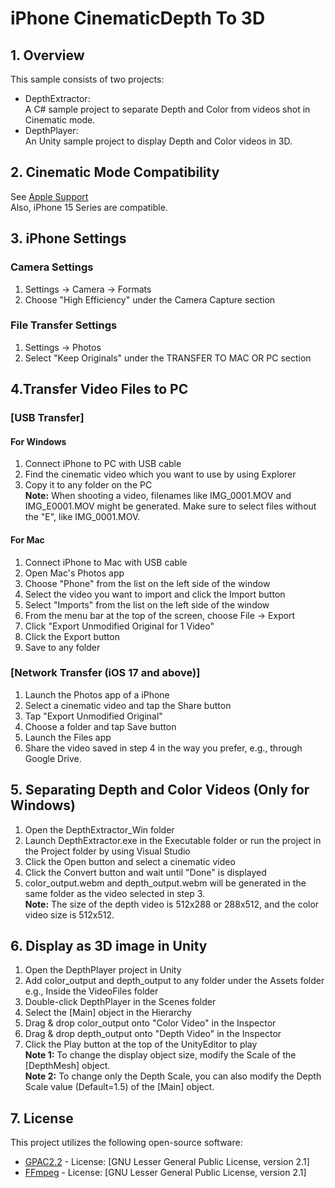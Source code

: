 # iPhone CinematicDepth To 3D

## 1. Overview

This sample consists of two projects:
- DepthExtractor:<br>
A C# sample project to separate Depth and Color from videos shot in Cinematic mode.
- DepthPlayer:<br>
An Unity sample project to display Depth and Color videos in 3D.

## 2. Cinematic Mode Compatibility
See [Apple Support](https://support.apple.com/ja-jp/HT212778)  
Also, iPhone 15 Series are compatible.

## 3. iPhone Settings

### Camera Settings
1. Settings -> Camera -> Formats
2. Choose "High Efficiency" under the Camera Capture section

### File Transfer Settings
1. Settings -> Photos
2. Select "Keep Originals" under the TRANSFER TO MAC OR PC section

## 4.Transfer Video Files to PC

### [USB Transfer]

#### For Windows
1. Connect iPhone to PC with USB cable
2. Find the cinematic video which you want to use by using Explorer
3. Copy it to any folder on the PC  
   **Note:** When shooting a video, filenames like IMG_0001.MOV and IMG_E0001.MOV might be generated. Make sure to select files without the "E", like IMG_0001.MOV.

#### For Mac
1. Connect iPhone to Mac with USB cable
2. Open Mac's Photos app
3. Choose "Phone" from the list on the left side of the window
4. Select the video you want to import and click the Import button
5. Select "Imports" from the list on the left side of the window
6. From the menu bar at the top of the screen, choose File -> Export
7. Click "Export Unmodified Original for 1 Video"
8. Click the Export button
9. Save to any folder

### [Network Transfer (iOS 17 and above)]
1. Launch the Photos app of a iPhone
2. Select a cinematic video and tap the Share button
3. Tap "Export Unmodified Original"
4. Choose a folder and tap Save button
5. Launch the Files app
6. Share the video saved in step 4 in the way you prefer, e.g., through Google Drive.

## 5. Separating Depth and Color Videos (Only for Windows)
1. Open the DepthExtractor_Win folder
2. Launch DepthExtractor.exe in the Executable folder or run the project in the Project folder by using Visual Studio
3. Click the Open button and select a cinematic video
4. Click the Convert button and wait until "Done" is displayed
5. color_output.webm and depth_output.webm will be generated in the same folder as the video selected in step 3.  
   **Note:** The size of the depth video is 512x288 or 288x512, and the color video size is 512x512.

## 6. Display as 3D image in Unity
1. Open the DepthPlayer project in Unity
2. Add color_output and depth_output to any folder under the Assets folder  
   e.g., Inside the VideoFiles folder
3. Double-click DepthPlayer in the Scenes folder
4. Select the [Main] object in the Hierarchy
5. Drag & drop color_output onto "Color Video" in the Inspector
6. Drag & drop depth_output onto "Depth Video" in the Inspector
7. Click the Play button at the top of the UnityEditor to play  
   **Note 1:** To change the display object size, modify the Scale of the [DepthMesh] object.  
   **Note 2:** To change only the Depth Scale, you can also modify the Depth Scale value (Default=1.5) of the [Main] object.

## 7. License
This project utilizes the following open-source software:
- [GPAC2.2](https://gpac.wp.imt.fr/) - License: [GNU Lesser General Public License, version 2.1]
- [FFmpeg](https://ffmpeg.org/) - License: [GNU Lesser General Public License, version 2.1]
